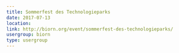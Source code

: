 ```yaml
---
title: Sommerfest des Technologieparks
date: 2017-07-13
location: 
link: http://biorn.org/event/sommerfest-des-technologieparks/
usergroup: biorn
type: usergroup
---
```


